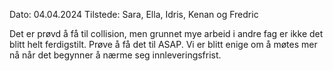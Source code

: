 Dato: 04.04.2024
Tilstede: Sara, Ella, Idris, Kenan og Fredric

Det er prøvd å få til collision, men grunnet mye arbeid i andre fag er ikke det blitt helt ferdigstilt. Prøve å få det til ASAP. Vi er blitt enige om å møtes mer nå når det begynner å nærme seg innleveringsfrist. 
